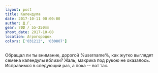 ```yaml
---
layout: post
title: Календула
date: 2017-10-11 00:00:00
author: Д.Г.
gear: 70D / 55-250mm
shoot_date: 2017-10-08
location: Агрогородок
colors: ['031212', '030807']
---
```

Обращал ли ты внимание, дорогой %username%, как жутко выглядят семена календулы вблизи? Жаль, макрика под рукою не оказалось. Исправимся в следующий раз, а пока -- вот так.

